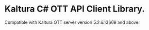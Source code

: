 # Kaltura C# OTT API Client Library.
Compatible with Kaltura OTT server version 5.2.6.13669 and above.
